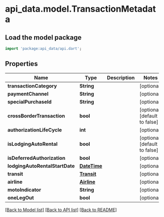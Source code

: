 # api_data.model.TransactionMetadata

## Load the model package
```dart
import 'package:api_data/api.dart';
```

## Properties
Name | Type | Description | Notes
------------ | ------------- | ------------- | -------------
**transactionCategory** | **String** |  | [optional] 
**paymentChannel** | **String** |  | [optional] 
**specialPurchaseId** | **String** |  | [optional] 
**crossBorderTransaction** | **bool** |  | [optional] [default to false]
**authorizationLifeCycle** | **int** |  | [optional] 
**isLodgingAutoRental** | **bool** |  | [optional] [default to false]
**isDeferredAuthorization** | **bool** |  | [optional] 
**lodgingAutoRentalStartDate** | [**DateTime**](DateTime.md) |  | [optional] 
**transit** | [**Transit**](Transit.md) |  | [optional] 
**airline** | [**Airline**](Airline.md) |  | [optional] 
**motoIndicator** | **String** |  | [optional] 
**oneLegOut** | **bool** |  | [optional] 

[[Back to Model list]](../README.md#documentation-for-models) [[Back to API list]](../README.md#documentation-for-api-endpoints) [[Back to README]](../README.md)


